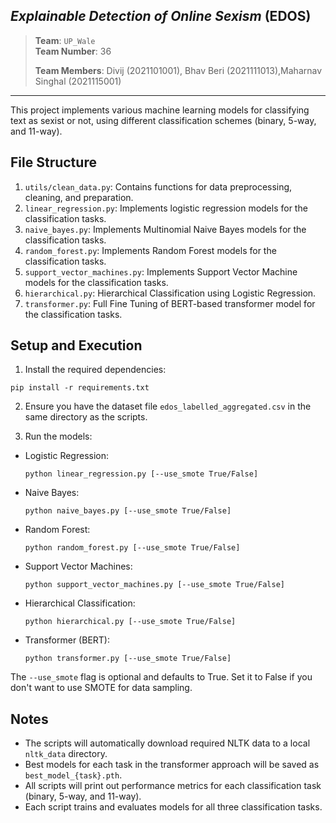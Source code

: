 ## _Explainable Detection of Online Sexism_ (EDOS)

> **Team**: `UP_Wale` \
> **Team Number**: 36
> 
> **Team Members**: Divij (2021101001), Bhav Beri (2021111013),Maharnav Singhal (2021115001)

----

This project implements various machine learning models for classifying text as sexist or not, using different classification schemes (binary, 5-way, and 11-way).

## File Structure

1. `utils/clean_data.py`: Contains functions for data preprocessing, cleaning, and preparation.
2. `linear_regression.py`: Implements logistic regression models for the classification tasks.
4. `naive_bayes.py`: Implements Multinomial Naive Bayes models for the classification tasks.
5. `random_forest.py`: Implements Random Forest models for the classification tasks.
6. `support_vector_machines.py`: Implements Support Vector Machine models for the classification tasks.
4. `hierarchical.py`: Hierarchical Classification using Logistic Regression.
3. `transformer.py`: Full Fine Tuning of BERT-based transformer model for the classification tasks.

## Setup and Execution

1. Install the required dependencies:

```pip install -r requirements.txt```

2. Ensure you have the dataset file `edos_labelled_aggregated.csv` in the same directory as the scripts.

3. Run the models:

  - Logistic Regression:
    ```
    python linear_regression.py [--use_smote True/False]
    ```
  - Naive Bayes:
    ```
    python naive_bayes.py [--use_smote True/False]
    ```
  - Random Forest:
    ```
    python random_forest.py [--use_smote True/False]
    ```
  - Support Vector Machines:
    ```
    python support_vector_machines.py [--use_smote True/False]
    ```
  - Hierarchical Classification:
    ```
    python hierarchical.py [--use_smote True/False]
    ```
  - Transformer (BERT):
    ```
    python transformer.py [--use_smote True/False]
    ```

The `--use_smote` flag is optional and defaults to True. Set it to False if you don't want to use SMOTE for data sampling.

## Notes

- The scripts will automatically download required NLTK data to a local `nltk_data` directory.
- Best models for each task in the transformer approach will be saved as `best_model_{task}.pth`.
- All scripts will print out performance metrics for each classification task (binary, 5-way, and 11-way).
- Each script trains and evaluates models for all three classification tasks.
